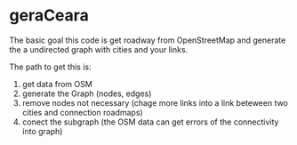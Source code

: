 # geraCeara

The basic goal this code is get roadway from OpenStreetMap and generate the a undirected graph with cities and your links.

The path to get this is:
1) get data from OSM
2) generate the Graph (nodes, edges)
3) remove nodes not necessary (chage more links into a link beteween two cities and connection roadmaps)
4) conect the subgraph (the OSM data can get errors of the connectivity into graph)
